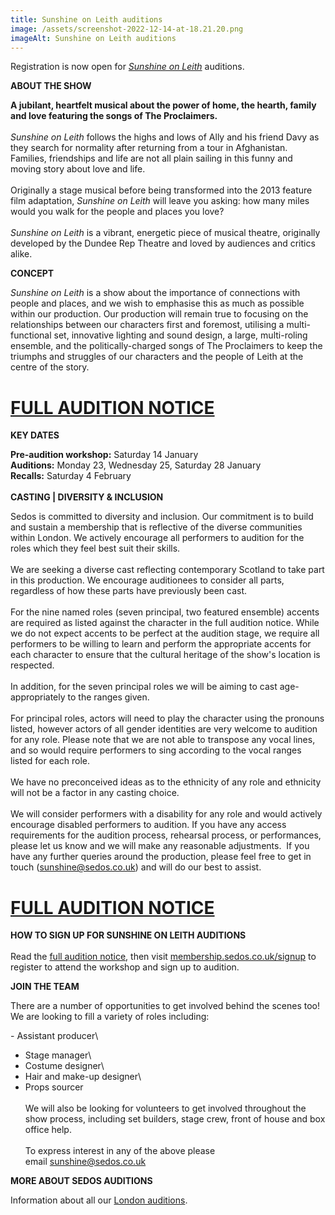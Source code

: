 ```yaml
---
title: Sunshine on Leith auditions
image: /assets/screenshot-2022-12-14-at-18.21.20.png
imageAlt: Sunshine on Leith auditions
---
```

Registration is now open for *[Sunshine on Leith](https://www.sedos.co.uk/shows/2023-sunshine-on-leith)* auditions.

**ABOUT THE SHOW**

**A jubilant, heartfelt musical about the power of home, the hearth, family and love featuring the songs of The Proclaimers.**\
\
*Sunshine on Leith* follows the highs and lows of Ally and his friend Davy as they search for normality after returning from a tour in Afghanistan. Families, friendships and life are not all plain sailing in this funny and moving story about love and life.\
\
Originally a stage musical before being transformed into the 2013 feature film adaptation, *Sunshine on Leith* will leave you asking: how many miles would you walk for the people and places you love?\
\
*Sunshine on Leith* is a vibrant, energetic piece of musical theatre, originally developed by the Dundee Rep Theatre and loved by audiences and critics alike.

**CONCEPT**

*Sunshine on Leith* is a show about the importance of connections with people and places, and we wish to emphasise this as much as possible within our production. Our production will remain true to focusing on the relationships between our characters first and foremost, utilising a multi-functional set, innovative lighting and sound design, a large, multi-roling ensemble, and the politically-charged songs of The Proclaimers to keep the triumphs and struggles of our characters and the people of Leith at the centre of the story. 

# [FULL AUDITION NOTICE]([https://www.sedos.co.uk/​sunshine/notice](https://www.sedos.co.uk/sunshine/notice))

**KEY DATES**

**Pre-audition workshop:** Saturday 14 January\
**Auditions:** Monday 23, Wednesday 25, Saturday 28 January\
**Recalls:** Saturday 4 February\
\
**CASTING | DIVERSITY & INCLUSION**

Sedos is committed to diversity and inclusion. Our commitment is to build and sustain a membership that is reflective of the diverse communities within London. We actively encourage all performers to audition for the roles which they feel best suit their skills.\
\
We are seeking a diverse cast reflecting contemporary Scotland to take part in this production. We encourage auditionees to consider all parts, regardless of how these parts have previously been cast. \
\
For the nine named roles (seven principal, two featured ensemble) accents are required as listed against the character in the full audition notice. While we do not expect accents to be perfect at the audition stage, we require all performers to be willing to learn and perform the appropriate accents for each character to ensure that the cultural heritage of the show's location is respected.\
\
In addition, for the seven principal roles we will be aiming to cast age-appropriately to the ranges given.\
\
For principal roles, actors will need to play the character using the pronouns listed, however actors of all gender identities are very welcome to audition for any role. Please note that we are not able to transpose any vocal lines, and so would require performers to sing according to the vocal ranges listed for each role.\
\
We have no preconceived ideas as to the ethnicity of any role and ethnicity will not be a factor in any casting choice. \
\
We will consider performers with a disability for any role and would actively encourage disabled performers to audition. If you have any access requirements for the audition process, rehearsal process, or performances, please let us know and we will make any reasonable adjustments.  If you have any further queries around the production, please feel free to get in touch ([sunshine@sedos.co.uk](mailto:sunshine@sedos.co.uk)) and will do our best to assist.

# [FULL AUDITION NOTICE]([https://www.sedos.co.uk/​sunshine/notice](https://www.sedos.co.uk/sunshine/notice))

**HOW TO SIGN UP FOR SUNSHINE ON LEITH AUDITIONS**\
\
Read the [full audition notice](https://www.sedos.co.uk/sunshine/notice), then visit [membership.sedos.co.uk/signup](http://membership.sedos.co.uk/signup) to register to attend the workshop and sign up to audition.

**JOIN THE TEAM**

There are a number of opportunities to get involved behind the scenes too! We are looking to fill a variety of roles including:

\- Assistant producer\
- Stage manager\
- Costume designer\
- Hair and make-up designer\
- Props sourcer\
\
We will also be looking for volunteers to get involved throughout the show process, including set builders, stage crew, front of house and box office help.\
\
To express interest in any of the above please email sunshine@sedos.co.uk

**MORE ABOUT SEDOS AUDITIONS**

Information about all our [London auditions](https://www.sedos.co.uk/get-involved).